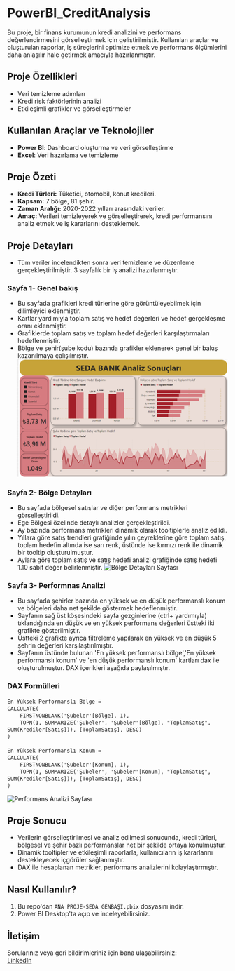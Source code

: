 # PowerBI_CreditAnalysis
Bu proje, bir finans kurumunun kredi analizini ve performans değerlendirmesini görselleştirmek için geliştirilmiştir. Kullanılan araçlar ve oluşturulan raporlar, iş süreçlerini optimize etmek ve performans ölçümlerini daha anlaşılır hale getirmek amacıyla hazırlanmıştır.
## Proje Özellikleri
- Veri temizleme adımları
- Kredi risk faktörlerinin analizi
- Etkileşimli grafikler ve görselleştirmeler
## Kullanılan Araçlar ve Teknolojiler
- **Power BI**: Dashboard oluşturma ve veri görselleştirme
- **Excel**: Veri hazırlama ve temizleme
## Proje Özeti
- **Kredi Türleri:** Tüketici, otomobil, konut kredileri.
- **Kapsam:** 7 bölge, 81 şehir.
- **Zaman Aralığı:** 2020-2022 yılları arasındaki veriler.
- **Amaç:** Verileri temizleyerek ve görselleştirerek, kredi performansını analiz etmek ve iş kararlarını desteklemek.
## Proje Detayları
- Tüm veriler incelendikten sonra veri temizleme ve düzenleme gerçekleştirilmiştir. 3 sayfalık bir iş analizi hazırlanmıştır. 

### Sayfa 1- Genel bakış
- Bu sayfada grafikleri kredi türlerine göre görüntüleyebilmek için dilimleyici eklenmiştir.
- Kartlar yardımıyla toplam satış ve hedef değerleri ve hedef gerçekleşme oranı eklenmiştir.
- Grafiklerde toplam satış ve toplam hedef değerleri karşılaştırmaları hedeflenmiştir.
- Bölge ve şehir(şube kodu) bazında grafikler eklenerek genel bir bakış kazanılmaya çalışılmıştır.
 ![Genel Bakış Sayfası](https://github.com/sedagenbasi/PowerBI_CreditAnalysis/blob/main/genel%20bak%C4%B1%C5%9F-t%C3%BCm%C3%BC.png)

### Sayfa 2- Bölge Detayları
- Bu sayfada bölgesel satışlar ve diğer performans metrikleri görselleştirildi.
- Ege Bölgesi özelinde detaylı analizler gerçekleştirildi.
- Ay bazında performans metrikleri dinamik olarak tooltiplerle analiz edildi.
- Yıllara göre satış trendleri grafiğinde yılın çeyreklerine göre toplam satış, toplam hedefin altında ise sarı renk, üstünde ise kırmızı renk ile dinamik bir tooltip oluşturulmuştur.
- Aylara göre toplam satış ve satış hedefi analizi grafiğinde satış hedefi 1.10 sabit değer belirlenmiştir.
   ![Bölge Detayları Sayfası](https://github.com/sedagenbasi/PowerBI_CreditAnalysis/blob/main/b%C3%B6lge-ege.png)
  
### Sayfa 3- Performnas Analizi
- Bu sayfada şehirler bazında en yüksek ve en düşük performanslı konum ve bölgeleri daha net şekilde göstermek hedeflenmiştir.
- Sayfanın sağ üst köşesindeki sayfa gezginlerine (ctrl+ yardımıyla) tıklandığında en düşük ve en yüksek performans değerleri üstteki iki grafikte gösterilmiştir.
- Üstteki 2 grafikte ayrıca filtreleme yapılarak en yüksek ve en düşük 5 şehrin değerleri karşılaştırılmıştır.
- Sayfanın üstünde bulunan 'En yüksek performanslı bölge','En yüksek performanslı konum' ve 'en düşük performanslı konum' kartları dax ile oluşturulmuştur. DAX içerikleri aşağıda paylaşılmıştır.
### DAX Formülleri

```DAX
En Yüksek Performanslı Bölge = 
CALCULATE(
    FIRSTNONBLANK('Şubeler'[Bölge], 1),
    TOPN(1, SUMMARIZE('Şubeler', 'Şubeler'[Bölge], "ToplamSatış", SUM(Krediler[Satış])), [ToplamSatış], DESC)
)

En Yüksek Performanslı Konum = 
CALCULATE(
    FIRSTNONBLANK('Şubeler'[Konum], 1),
    TOPN(1, SUMMARIZE('Şubeler', 'Şubeler'[Konum], "ToplamSatış", SUM(Krediler[Satış])), [ToplamSatış], DESC)
)
```
![Performans Analizi Sayfası](https://github.com/sedagenbasi/PowerBI_CreditAnalysis/blob/main/performans-en%20y%C3%BCksek.png)
## Proje Sonucu
- Verilerin görselleştirilmesi ve analiz edilmesi sonucunda, kredi türleri, bölgesel ve şehir bazlı performanslar net bir şekilde ortaya konulmuştur.
- Dinamik tooltipler ve etkileşimli raporlarla, kullanıcıların iş kararlarını destekleyecek içgörüler sağlanmıştır.
- DAX ile hesaplanan metrikler, performans analizlerini kolaylaştırmıştır.

## Nasıl Kullanılır?
1. Bu repo'dan `ANA PROJE-SEDA GENBAŞI.pbix` dosyasını indir.
2. Power BI Desktop'ta açıp ve inceleyebilirsiniz.

## İletişim
Sorularınız veya geri bildirimleriniz için bana ulaşabilirsiniz:  
[LinkedIn]([https://www.linkedin.com/](https://www.linkedin.com/in/seda-genbasi-/))






